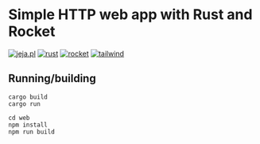 # Simple HTTP web app with Rust and Rocket
[![jeja.pl](https://img.shields.io/badge/memy-jeja.pl-jeja?color=orange&link=https://jeja.pl)](https://jeja.pl) [![rust](https://img.shields.io/badge/rust-1.76.0-rust?color=red&link=https://rust-lang.org)](https://rust-lang.org) [![rocket](https://img.shields.io/badge/rocket-0.5.1-rocket?color=red&link=https://rocket.rs)](https://rocket.rs) [![tailwind](https://img.shields.io/badge/tailwindcss-3.4.4-rocket?color=blue&link=https://tailwindcss.com)](https://tailwindcss.com)

## Running/building
```shell
cargo build
cargo run

cd web
npm install
npm run build
```
